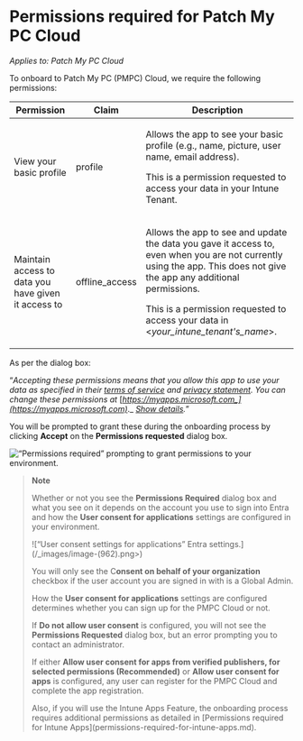 # Permissions required for Patch My PC Cloud

_Applies to: Patch My PC Cloud_

To onboard to Patch My PC (PMPC) Cloud, we require the following permissions:

| Permission                                          | Claim           | Description                                                                                                                                                                                                                                                                          |
| --------------------------------------------------- | --------------- | ------------------------------------------------------------------------------------------------------------------------------------------------------------------------------------------------------------------------------------------------------------------------------------ |
| View your basic profile                             | profile         | <p>Allows the app to see your basic profile (e.g., name, picture, user name, email address).</p><p>This is a permission requested to access your data in your Intune Tenant.</p>                                                                                                     |
| Maintain access to data you have given it access to | offline\_access | <p>Allows the app to see and update the data you gave it access to, even when you are not currently using the app. This does not give the app any additional permissions.</p><p>This is a permission requested to access your data in &#x3C;<em>your_intune_tenant's_name</em>>.</p> |

As per the dialog box:

“_Accepting these permissions means that you allow this app to use your data as specified in their_ [_terms of service_](https://patchmypc.com/terms-of-service) _and_ [_privacy statement_](https://patchmypc.com/privacy-policy)_. You can change these permissions at_ [_https://myapps.microsoft.com_](https://myapps.microsoft.com)_._ [_Show details_](https://login.microsoftonline.com/common/login)_._”

You will be prompted to grant these during the onboarding process by clicking **Accept** on the **Permissions requested** dialog box.

![“Permissions required” prompting to grant permissions to your environment.](../../../.gitbook/assets/image-\(1351\).png)

> **Note**
>
> Whether or not you see the **Permissions Required** dialog box and what you see on it depends on the account you use to sign into Entra and how the **User consent for applications** settings are configured in your environment.
>
> !\[“User consent settings for applications” Entra settings.]\(/\_images/image-(962).png>)
>
> You will only see the C**onsent on behalf of your organization** checkbox if the user account you are signed in with is a Global Admin.
>
> How the **User consent for applications** settings are configured determines whether you can sign up for the PMPC Cloud or not.
>
> If **Do not allow user consent** is configured, you will not see the **Permissions Requested** dialog box, but an error prompting you to contact an administrator.
>
> If either **Allow user consent for apps from verified publishers, for selected permissions (Recommended)** or **Allow user consent for apps** is configured, any user can register for the PMPC Cloud and complete the app registration.
>
> Also, if you will use the Intune Apps Feature, the onboarding process requires additional permissions as detailed in \[Permissions required for Intune Apps]\(permissions-required-for-intune-apps.md).
